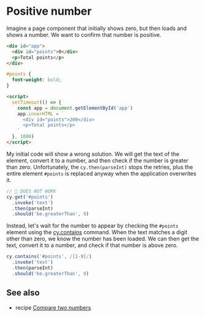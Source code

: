 # Positive number

Imagine a page component that initially shows zero, but then loads and shows a number. We want to confirm that number is positive.

<!-- fiddle.only Positive number -->

```html
<div id="app">
  <div id="points">0</div>
  <p>Total points</p>
</div>
```

```css hide
#points {
  font-weight: bold;
}
```

```html hide
<script>
  setTimeout(() => {
    const app = document.getElementById('app')
    app.innerHTML = `
      <div id="points">200</div>
      <p>Total points</p>
    `
  }, 1000)
</script>
```

My initial code will show a wrong solution. We will get the text of the element, convert it to a number, and then check if the number is greater than zero. Unfortunately, the `cy.then(parseInt)` stops the retries, plus the entire element `#points` is replaced anyway when the application overwrites it.

```js skip
// 🚨 DOES NOT WORK
cy.get('#points')
  .invoke('text')
  .then(parseInt)
  .should('be.greaterThan', 0)
```

Instead, let's wait for the number to appear by checking the `#points` element using the [cy.contains](https://on.cypress.io/contains) command. When the text matches a digit other than zero, we know the number has been loaded. We can then get the text, convert it to a number, and check if that number is above zero.

```js
cy.contains('#points', /[1-9]/)
  .invoke('text')
  .then(parseInt)
  .should('be.greaterThan', 0)
```

<!-- fiddle-end -->

## See also

- recipe [Compare two numbers](./compare-numbers.md)
